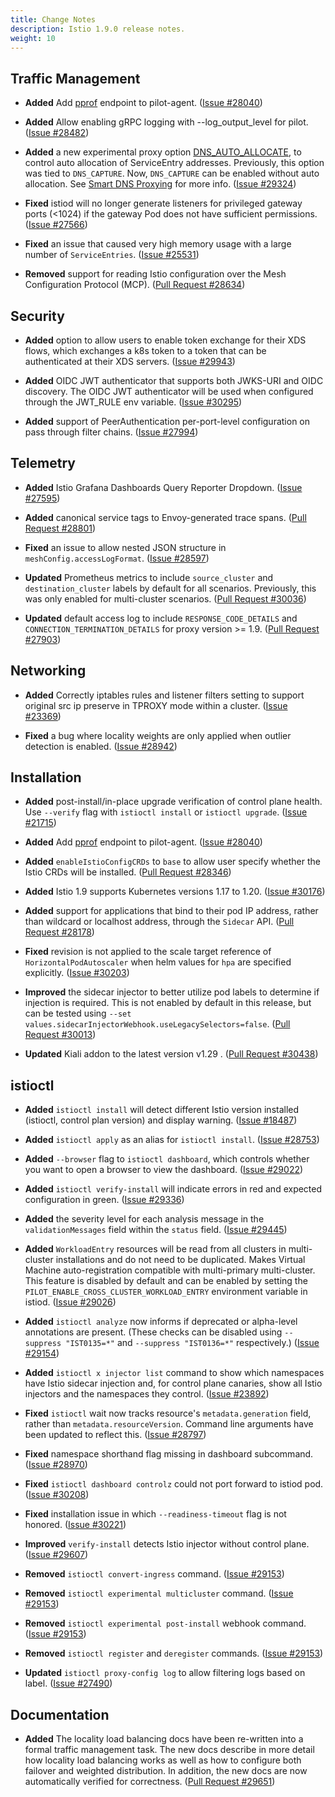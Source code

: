 ```yaml
---
title: Change Notes
description: Istio 1.9.0 release notes.
weight: 10
---
```


## Traffic Management

- **Added** Add [pprof](https://github.com/google/pprof) endpoint to pilot-agent.
  ([Issue #28040](https://github.com/istio/istio/issues/28040))

- **Added** Allow enabling gRPC logging with --log_output_level for pilot.
  ([Issue #28482](https://github.com/istio/istio/issues/28482))

- **Added** a new experimental proxy option [DNS_AUTO_ALLOCATE](/docs/ops/configuration/traffic-management/dns-proxy), to control auto allocation of ServiceEntry addresses. Previously,
this option was tied to `DNS_CAPTURE`. Now, `DNS_CAPTURE` can be enabled without auto allocation. See [Smart DNS Proxying](/blog/2020/dns-proxy/) for more info.
  ([Issue #29324](https://github.com/istio/istio/issues/29324))

- **Fixed** istiod will no longer generate listeners for privileged gateway ports (<1024) if the gateway Pod does not have sufficient permissions.
  ([Issue #27566](https://github.com/istio/istio/issues/27566))

- **Fixed** an issue that caused very high memory usage with a large number of `ServiceEntries`.
  ([Issue #25531](https://github.com/istio/istio/issues/25531))

- **Removed** support for reading Istio configuration over the Mesh Configuration Protocol (MCP). ([Pull Request #28634](https://github.com/istio/istio/pull/28634))

## Security

- **Added** option to allow users to enable token exchange for their XDS flows, which exchanges a k8s token to a token that can be authenticated at their XDS servers.
  ([Issue #29943](https://github.com/istio/istio/issues/29943))

- **Added** OIDC JWT authenticator that supports both JWKS-URI and OIDC discovery. The OIDC JWT authenticator will be used when configured through the JWT_RULE env variable.  ([Issue #30295](https://github.com/istio/istio/issues/30295))

- **Added** support of PeerAuthentication per-port-level configuration on pass through filter chains.
  ([Issue #27994](https://github.com/istio/istio/issues/27994))

## Telemetry

- **Added** Istio Grafana Dashboards Query Reporter Dropdown.
  ([Issue #27595](https://github.com/istio/istio/issues/27595))

- **Added** canonical service tags to Envoy-generated trace spans. ([Pull Request #28801](https://github.com/istio/istio/pull/28801))

- **Fixed** an issue to allow nested JSON structure in `meshConfig.accessLogFormat`.
  ([Issue #28597](https://github.com/istio/istio/issues/28597))

- **Updated** Prometheus metrics to include `source_cluster` and `destination_cluster` labels by default for all scenarios. Previously, this was only enabled for multi-cluster scenarios. ([Pull Request #30036](https://github.com/istio/istio/pull/30036))

- **Updated** default access log to include `RESPONSE_CODE_DETAILS` and `CONNECTION_TERMINATION_DETAILS` for proxy version >= 1.9. ([Pull Request #27903](https://github.com/istio/istio/pull/27903))

## Networking

- **Added** Correctly iptables rules and listener filters setting to support original src ip preserve in TPROXY mode within a cluster.  ([Issue #23369](https://github.com/istio/istio/issues/23369))

- **Fixed** a bug where locality weights are only applied when outlier detection is enabled. ([Issue #28942](https://github.com/istio/istio/issues/28942))

## Installation

- **Added** post-install/in-place upgrade verification of control plane health. Use `--verify` flag with `istioctl install` or `istioctl upgrade`. ([Issue #21715](https://github.com/istio/istio/issues/21715))

- **Added** Add [pprof](https://github.com/google/pprof) endpoint to pilot-agent. ([Issue #28040](https://github.com/istio/istio/issues/28040))

- **Added**  `enableIstioConfigCRDs` to `base` to allow user specify whether the Istio CRDs will be installed. ([Pull Request #28346](https://github.com/istio/istio/pull/28346))

- **Added** Istio 1.9 supports Kubernetes versions 1.17 to 1.20.
  ([Issue #30176](https://github.com/istio/istio/issues/30176))

- **Added** support for applications that bind to their pod IP address, rather than wildcard or localhost address, through the `Sidecar` API. ([Pull Request #28178](https://github.com/istio/istio/pull/28178))

- **Fixed** revision is not applied to the scale target reference of `HorizontalPodAutoscaler` when helm values for `hpa` are specified explicitly.
  ([Issue #30203](https://github.com/istio/istio/issues/30203))

- **Improved** the sidecar injector to better utilize pod labels to determine if injection is required. This is not enabled
by default in this release, but can be tested using `--set values.sidecarInjectorWebhook.useLegacySelectors=false`. ([Pull Request #30013](https://github.com/istio/istio/pull/30013))

- **Updated** Kiali addon to the latest version v1.29 . ([Pull Request #30438](https://github.com/istio/istio/pull/30438))

## istioctl

- **Added** `istioctl install` will detect different Istio version installed (istioctl, control plan version) and display warning.
  ([Issue #18487](https://github.com/istio/istio/issues/18487))

- **Added** `istioctl apply` as an alias for `istioctl install`.
  ([Issue #28753](https://github.com/istio/istio/issues/28753))

- **Added** `--browser` flag to `istioctl dashboard`, which controls whether you want to open a browser to view the dashboard.
  ([Issue #29022](https://github.com/istio/istio/issues/29022))

- **Added** `istioctl verify-install` will indicate errors in red and expected configuration in green.
  ([Issue #29336](https://github.com/istio/istio/issues/29336))

- **Added** the severity level for each analysis message in the `validationMessages` field within the `status` field.  ([Issue #29445](https://github.com/istio/istio/issues/29445))

- **Added** `WorkloadEntry` resources will be read from all clusters in multi-cluster installations and do not need to be duplicated.
Makes Virtual Machine auto-registration compatible with multi-primary multi-cluster. This feature is disabled by default and can be
enabled by setting the `PILOT_ENABLE_CROSS_CLUSTER_WORKLOAD_ENTRY` environment variable in istiod.
  ([Issue #29026](https://github.com/istio/istio/issues/29026))

- **Added** `istioctl analyze` now informs if deprecated or alpha-level annotations are present.
(These checks can be disabled using `--suppress "IST0135=*"` and `--suppress "IST0136=*"`
respectively.)
  ([Issue #29154](https://github.com/istio/istio/issues/29154))

- **Added** `istioctl x injector list` command to show which namespaces have Istio sidecar injection
and, for control plane canaries, show all Istio injectors and the namespaces they control.
  ([Issue #23892](https://github.com/istio/istio/issues/23892))

- **Fixed** `istioctl` wait now tracks resource's `metadata.generation` field, rather than `metadata.resourceVersion`.
Command line arguments have been updated to reflect this.
  ([Issue #28797](https://github.com/istio/istio/issues/28797))

- **Fixed** namespace shorthand flag missing in dashboard subcommand.
  ([Issue #28970](https://github.com/istio/istio/issues/28970))

- **Fixed** `istioctl dashboard controlz` could not port forward to istiod pod.
  ([Issue #30208](https://github.com/istio/istio/issues/30208))

- **Fixed** installation issue in which `--readiness-timeout` flag is not honored.
  ([Issue #30221](https://github.com/istio/istio/issues/30221))

- **Improved** `verify-install` detects Istio injector without control plane.
  ([Issue #29607](https://github.com/istio/istio/issues/29607))

- **Removed** `istioctl convert-ingress` command.
  ([Issue #29153](https://github.com/istio/istio/issues/29153))

- **Removed** `istioctl experimental multicluster` command.
  ([Issue #29153](https://github.com/istio/istio/issues/29153))

- **Removed** `istioctl experimental post-install` webhook command.
  ([Issue #29153](https://github.com/istio/istio/issues/29153))

- **Removed** `istioctl register` and `deregister` commands.
  ([Issue #29153](https://github.com/istio/istio/issues/29153))

- **Updated** `istioctl proxy-config log` to allow filtering logs based on label.
  ([Issue #27490](https://github.com/istio/istio/issues/27490))

## Documentation

- **Added** The locality load balancing docs have been re-written into a
formal traffic management task. The new docs describe in more detail
how locality load balancing works as well as how to configure both
failover and weighted distribution. In addition, the new docs are now
automatically verified for correctness. ([Pull Request #29651](https://github.com/istio/istio/pull/29651))
